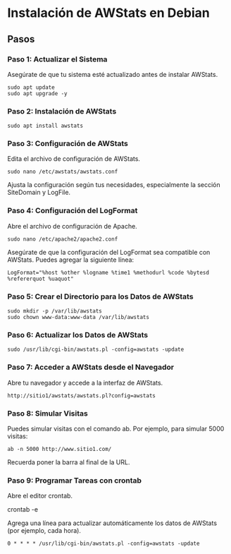 # Instalación de AWStats en Debian

## Pasos

### Paso 1: Actualizar el Sistema

Asegúrate de que tu sistema esté actualizado antes de instalar AWStats.

```
sudo apt update
sudo apt upgrade -y
```

### Paso 2: Instalación de AWStats

```
sudo apt install awstats
```

### Paso 3: Configuración de AWStats

Edita el archivo de configuración de AWStats.

```
sudo nano /etc/awstats/awstats.conf
```

Ajusta la configuración según tus necesidades, especialmente la sección SiteDomain y LogFile.

### Paso 4: Configuración del LogFormat

Abre el archivo de configuración de Apache.

```
sudo nano /etc/apache2/apache2.conf
```

Asegúrate de que la configuración del LogFormat sea compatible con AWStats. Puedes agregar la siguiente línea:

```
LogFormat="%host %other %logname %time1 %methodurl %code %bytesd %refererquot %uaquot"
```

### Paso 5: Crear el Directorio para los Datos de AWStats

```
sudo mkdir -p /var/lib/awstats
sudo chown www-data:www-data /var/lib/awstats
```

### Paso 6: Actualizar los Datos de AWStats

```
sudo /usr/lib/cgi-bin/awstats.pl -config=awstats -update
```

### Paso 7: Acceder a AWStats desde el Navegador

Abre tu navegador y accede a la interfaz de AWStats.

```
http://sitio1/awstats/awstats.pl?config=awstats
```

### Paso 8: Simular Visitas

Puedes simular visitas con el comando ab. Por ejemplo, para simular 5000 visitas:

```
ab -n 5000 http://www.sitio1.com/
```

Recuerda poner la barra al final de la URL.

### Paso 9: Programar Tareas con crontab

Abre el editor crontab.


crontab -e

Agrega una línea para actualizar automáticamente los datos de AWStats (por ejemplo, cada hora).

```
0 * * * * /usr/lib/cgi-bin/awstats.pl -config=awstats -update
```
